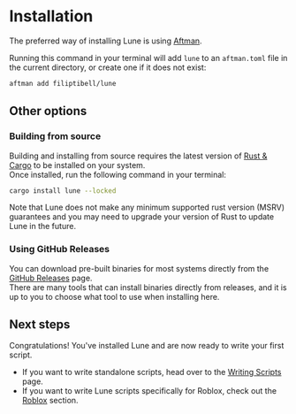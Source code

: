 <!-- markdownlint-disable MD033 -->

# Installation

The preferred way of installing Lune is using [Aftman](https://github.com/lpghatguy/aftman).

Running this command in your terminal will add `lune` to an `aftman.toml` file in the current
directory, or create one if it does not exist:

```sh copy
aftman add filiptibell/lune
```

## Other options

### Building from source

Building and installing from source requires the latest version of
[Rust & Cargo](https://doc.rust-lang.org/cargo/getting-started/installation.html) to be installed on
your system. <br /> Once installed, run the following command in your terminal:

```sh copy
cargo install lune --locked
```

Note that Lune does not make any minimum supported rust version (MSRV) guarantees and you may need
to upgrade your version of Rust to update Lune in the future.

### Using GitHub Releases

You can download pre-built binaries for most systems directly from the
[GitHub Releases](https://github.com/filiptibell/lune/releases) page. <br /> There are many tools
that can install binaries directly from releases, and it is up to you to choose what tool to use
when installing here.

## Next steps

Congratulations! You've installed Lune and are now ready to write your first script.

-   If you want to write standalone scripts, head over to the
    [Writing Scripts](./1-writing-scripts.md) page.
-   If you want to write Lune scripts specifically for Roblox, check out the
    [Roblox](../roblox/1-introduction.md) section.
